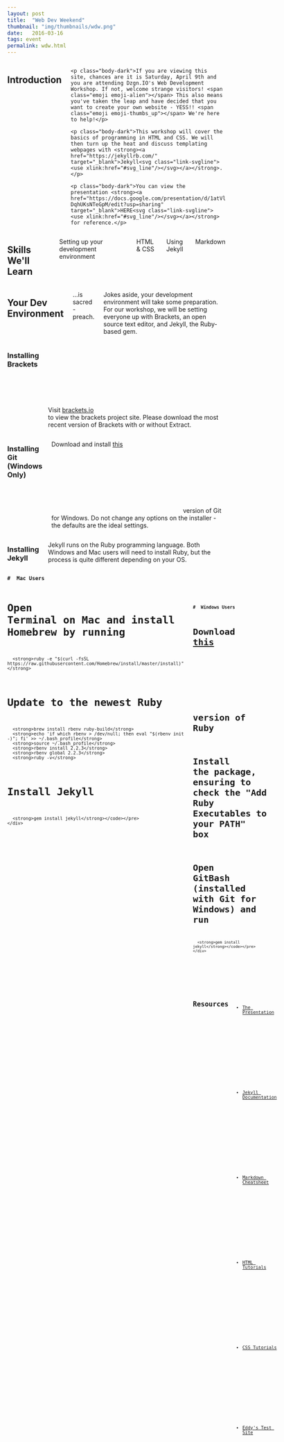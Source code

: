 ```yaml
---
layout: post
title:  "Web Dev Weekend"
thumbnail: "img/thumbnails/wdw.png"
date:   2016-03-16
tags: event
permalink: wdw.html
---
```


<div class="row">
  <div class="small-12 columns link-svgline">
    <h2 class="body-dark firstTitle">Introduction</h2>

    <p class="body-dark">If you are viewing this site, chances are it is Saturday, April 9th and you are attending Dzgn.IO's Web Development Workshop. If not, welcome strange visitors! <span class="emoji emoji-alien"></span> This also means you've taken the leap and have decided that you want to create your own website - YESS!! <span class="emoji emoji-thumbs_up"></span> We're here to help!</p>

    <p class="body-dark">This workshop will cover the basics of programming in HTML and CSS. We will then turn up the heat and discuss templating webpages with <strong><a href="https://jekyllrb.com/" target="_blank">Jekyll<svg class="link-svgline"><use xlink:href="#svg_line"/></svg></a></strong>.</p>

    <p class="body-dark">You can view the presentation <strong><a href="https://docs.google.com/presentation/d/1atVlVMFR8oGAXJKRoR78Op2sxHMyvD-DqhUKsNTeGpM/edit?usp=sharing" target="_blank">HERE<svg class="link-svgline"><use xlink:href="#svg_line"/></svg></a></strong> for reference.</p>
  </div>
</div>

<div class="row">
  <div class="small-12 columns link-svgline">
    <h2 class="body-dark">Skills We'll Learn</h2>
    <p class="body-dark"><span class="emoji emoji-ballot_box_with_check"></span> Setting up your development environment</p>
    <p class="body-dark"><span class="emoji emoji-ballot_box_with_check"></span> HTML &amp; CSS</p>
    <p class="body-dark"><span class="emoji emoji-ballot_box_with_check"></span> Using Jekyll</p>
    <p class="body-dark"><span class="emoji emoji-ballot_box_with_check"></span> Markdown</p>
  </div>
</div>

<div class="row">
  <div class="small-12 columns link-svgline">
    <h2 class="body-dark">Your Dev Environment</h2>
    <p class="body-dark">...is sacred - preach. <span class="emoji emoji-pray"></span></p>
    <p class="body-dark">Jokes aside, your development environment will take some preparation. For our workshop, we will be setting everyone up with Brackets, an open source text editor, and Jekyll, the Ruby-based gem.</p>
  </div>
</div>

<div class="row">
  <div class="small-12 columns link-svgline">
    <h3 class="body-dark">Installing Brackets</h3>
    <p class="body-dark">Visit <a href="http://brackets.io/" target="_blank">brackets.io<svg class="link-svgline"><use xlink:href="#svg_line"/></svg></a> to view the brackets project site. Please download the most recent version of Brackets with or without Extract.</p>
  </div>
</div>

<div class="row">
  <div class="small-12 columns link-svgline">
    <h3 class="body-dark">Installing Git (Windows Only)</h3>
    <p class="body-dark">Download and install <a href="https://github.com/git-for-windows/git/releases/download/v2.8.1.windows.1/Git-2.8.1-64-bit.exe" target="_blank">this<svg class="link-svgline"><use xlink:href="#svg_line"/></svg></a> version of Git for Windows. Do not change any options on the installer - the defaults are the ideal settings.</p>
  </div>
</div>

<div class="row">
  <div class="small-12 columns link-svgline">
    <h3 class="body-dark">Installing Jekyll</h3>
    <p class="body-dark">Jekyll runs on the Ruby programming language. Both Windows and Mac users will need to install Ruby, but the process is quite different depending on your OS.</p>
  </div>
</div>

<div class="row">
  <div class="small-12 medium-12 large-12 columns link-svgline">
    <div class="code-block">
      <pre><code><strong>#  Mac Users</strong>
        
 #  Open Terminal on Mac and install Homebrew by running
 
      <strong>ruby -e "$(curl -fsSL https://raw.githubusercontent.com/Homebrew/install/master/install)"</strong>

 # Update to the newest Ruby

      <strong>brew install rbenv ruby-build</strong>
      <strong>echo 'if which rbenv > /dev/null; then eval "$(rbenv init -)"; fi' >> ~/.bash_profile</strong>
      <strong>source ~/.bash_profile</strong>
      <strong>rbenv install 2.2.3</strong>
      <strong>rbenv global 2.2.3</strong>
      <strong>ruby -v</strong>
      
 # Install Jekyll
      
      <strong>gem install jekyll</strong></code></pre>
    </div>
  </div>

  <div class="small-12 medium-12 large-12 columns code link-svgline">
    <div class="code-block">
      <pre><code><strong>#  Windows Users</strong>
        
 #  Download <a href="http://dl.bintray.com/oneclick/rubyinstaller/rubyinstaller-2.2.4-x64.exe">this<svg class="link-svgline"><use xlink:href="#svg_line"/></svg></a> version of Ruby
 #  Install the package, ensuring to check the "Add Ruby Executables to your PATH" box
 #  Open GitBash (installed with Git for Windows) and run
 
      <strong>gem install jekyll</strong></code></pre>
    </div>
  </div>
</div>

<div class="row">
  <div class="small-12 columns link-svgline">
    <h2 class="body-dark">Resources</h2>
    <ul>
      <li><a href="https://docs.google.com/presentation/d/1atVlVMFR8oGAXJKRoR78Op2sxHMyvD-DqhUKsNTeGpM/edit?usp=sharing" target="_blank">The Presentation<svg class="link-svgline"><use xlink:href="#svg_line"/></svg></a></li>
      <li><a href="https://jekyllrb.com/" target="_blank">Jekyll Documentation<svg class="link-svgline"><use xlink:href="#svg_line"/></svg></a></li>
      <li><a href="https://jekyllrb.com/" target="_blank">Markdown Cheatsheet<svg class="link-svgline"><use xlink:href="#svg_line"/></svg></a></li>
      <li><a href="http://www.w3schools.com/html/default.asp" target="_blank">HTML Tutorials<svg class="link-svgline"><use xlink:href="#svg_line"/></svg></a></li>
      <li><a href="http://www.w3schools.com/css/default.asp" target="_blank">CSS Tutorials<svg class="link-svgline"><use xlink:href="#svg_line"/></svg></a></li>
      <li><a href="https://github.com/eddymankim/testSite" target="_blank">Eddy's Test Site<svg class="link-svgline"><use xlink:href="#svg_line"/></svg></a></li>
    </ul>
  </div>
</div>